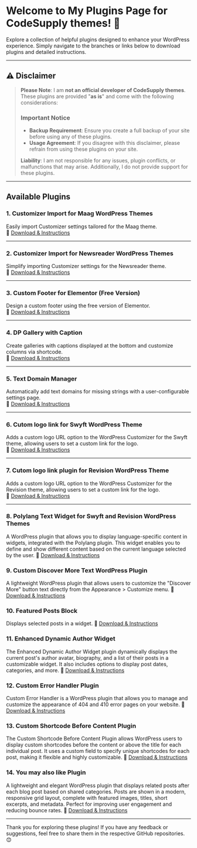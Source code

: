 # Welcome to My Plugins Page for CodeSupply themes! 🎉  

Explore a collection of helpful plugins designed to enhance your WordPress experience. Simply navigate to the branches or links below to download plugins and detailed instructions.  

---

## ⚠️ Disclaimer  

> **Please Note**: I am **not an official developer of CodeSupply themes**. These plugins are provided "**as is**" and come with the following considerations:  
> 
> ### Important Notice  
> - **Backup Requirement**: Ensure you create a full backup of your site before using any of these plugins.  
> - **Usage Agreement**: If you disagree with this disclaimer, please refrain from using these plugins on your site.  
>
> **Liability**: I am not responsible for any issues, plugin conflicts, or malfunctions that may arise. Additionally, I do not provide support for these plugins.  

---

## Available Plugins  

### 1. **Customizer Import for Maag WordPress Themes**  
Easily import Customizer settings tailored for the Maag theme.  
🔗 [Download & Instructions](https://github.com/childtheme/codesupple/tree/customizer-importer-maag)  

---

### 2. **Customizer Import for Newsreader WordPress Themes**  
Simplify importing Customizer settings for the Newsreader theme.  
🔗 [Download & Instructions](https://github.com/childtheme/codesupple/tree/customizer-importer-newsreader)  

---

### 3. **Custom Footer for Elementor (Free Version)**  
Design a custom footer using the free version of Elementor.  
🔗 [Download & Instructions](https://github.com/childtheme/codesupple/blob/custom-footer-elementor-free/)  

---

### 4. **DP Gallery with Caption**  
Create galleries with captions displayed at the bottom and customize columns via shortcode.  
🔗 [Download & Instructions](https://github.com/childtheme/codesupple/tree/dp-gallery-caption-plugin)  

---

### 5. **Text Domain Manager**  
Automatically add text domains for missing strings with a user-configurable settings page.  
🔗 [Download & Instructions](https://github.com/childtheme/codesupple/tree/text-domain-manager)  

---

### 6. **Cutom logo link for Swyft WordPress Theme**  
Adds a custom logo URL option to the WordPress Customizer for the Swyft theme, allowing users to set a custom link for the logo.  
🔗 [Download & Instructions](https://github.com/childtheme/codesupple/tree/custom-logo-swyft)  

---

### 7. **Cutom logo link plugin for Revision WordPress Theme**  
Adds a custom logo URL option to the WordPress Customizer for the Revision theme, allowing users to set a custom link for the logo.  
🔗 [Download & Instructions](https://github.com/childtheme/codesupple/tree/custom-logo-revision)  

---

### 8. **Polylang Text Widget for Swyft and Revision WordPress Themes**  
A WordPress plugin that allows you to display language-specific content in widgets, integrated with the Polylang plugin. 
This widget enables you to define and show different content based on the current language selected by the user.
🔗 [Download & Instructions](https://github.com/childtheme/codesupple/tree/polylang-text-widget?tab=readme-ov-file#polylang-text-widget)  


### 9. **Custom Discover More Text WordPress Plugin**  
A lightweight WordPress plugin that allows users to customize the "Discover More" button text directly from the Appearance > Customize menu.
🔗 [Download & Instructions](https://github.com/childtheme/codesupple/tree/custom-more-text#custom-discover-more-text-wordpress-plugin)  


### 10. **Featured Posts Block**  
Displays selected posts in a widget.
🔗 [Download & Instructions](https://github.com/childtheme/codesupple/tree/featured-posts-block#featured-posts-block)  

### 11. **Enhanced Dynamic Author Widget**  
The Enhanced Dynamic Author Widget plugin dynamically displays the current post's author avatar, biography, and a list of their posts in a customizable widget. It also includes options to display post dates, categories, and more.
🔗 [Download & Instructions](https://github.com/childtheme/codesupple/tree/dynamic-author-widget#enhanced-dynamic-author-widget)  

### 12. **Custom Error Handler Plugin**  
Custom Error Handler is a WordPress plugin that allows you to manage and customize the appearance of 404 and 410 error pages on your website.
🔗 [Download & Instructions](https://github.com/childtheme/codesupple/tree/custom-error-handler?tab=readme-ov-file#custom-error-handler-plugin)  


### 13. **Custom Shortcode Before Content Plugin**  
The Custom Shortcode Before Content Plugin allows WordPress users to display custom shortcodes before the content or above the title for each individual post. It uses a custom field to specify unique shortcodes for each post, making it flexible and highly customizable.
🔗 [Download & Instructions](https://github.com/childtheme/codesupple/tree/shortcode#welcome-to-my-codesupply-plugins-page-)  

### 14. **You may also like Plugin**  
A lightweight and elegant WordPress plugin that displays related posts after each blog post based on shared categories. Posts are shown in a modern, responsive grid layout, complete with featured images, titles, short excerpts, and metadata. Perfect for improving user engagement and reducing bounce rates.
🔗 [Download & Instructions](https://github.com/childtheme/codesupple/tree/You-May-Also-Like)  

---

Thank you for exploring these plugins! If you have any feedback or suggestions, feel free to share them in the respective GitHub repositories. 😊  

